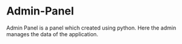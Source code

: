 # Admin-Panel
Admin Panel is a panel which created using python. Here the admin manages the data of the application.
